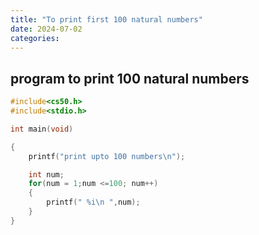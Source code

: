 ```yaml
---
title: "To print first 100 natural numbers"
date: 2024-07-02
categories:
---
```


## program to print 100 natural numbers

```c
#include<cs50.h>
#include<stdio.h>

int main(void)

{
    printf("print upto 100 numbers\n");

    int num;
    for(num = 1;num <=100; num++)
    {
        printf(" %i\n ",num);
    }
}
```